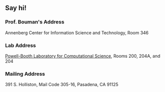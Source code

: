 ## Say hi!
### Prof. Bouman's Address
Annenberg Center for Information Science and Technology, Room 346

### Lab Address
[Powell-Booth Laboratory for Computational Science](https://www.caltech.edu/map/campus/powell-booth-laboratory-for-computational-science), Rooms 200, 204A, and 204

### Mailing Address
391 S. Holliston,
Mail Code 305-16,
Pasadena, CA 91125